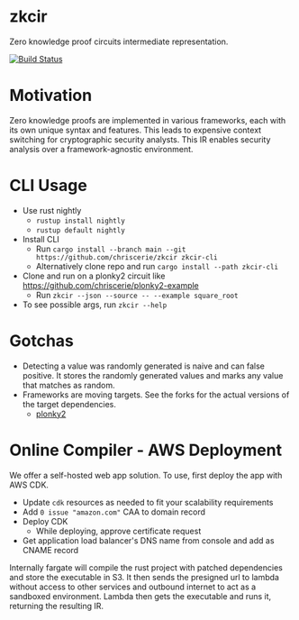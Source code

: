 # zkcir

Zero knowledge proof circuits intermediate representation.

[![Build Status][actions-badge]][actions-url]

[actions-badge]: https://github.com/chriscerie/zkcir/actions/workflows/test.yml/badge.svg
[actions-url]: https://github.com/chriscerie/zkcir/actions?query=workflow%3ACI+branch%3Amain

# Motivation

Zero knowledge proofs are implemented in various frameworks, each with its own unique syntax and features. This leads to expensive context switching for cryptographic security analysts. This IR enables security analysis over a framework-agnostic environment.

# CLI Usage

- Use rust nightly
  - `rustup install nightly`
  - `rustup default nightly`
- Install CLI
  - Run `cargo install --branch main --git https://github.com/chriscerie/zkcir zkcir-cli`
  - Alternatively clone repo and run `cargo install --path zkcir-cli`
- Clone and run on a plonky2 circuit like https://github.com/chriscerie/plonky2-example
  - Run `zkcir --json --source -- --example square_root`
- To see possible args, run `zkcir --help`

# Gotchas

- Detecting a value was randomly generated is naive and can false positive. It stores the randomly generated values and marks any value that matches as random.
- Frameworks are moving targets. See the forks for the actual versions of the target dependencies.
  - [plonky2](https://github.com/chriscerie/plonky2)

# Online Compiler - AWS Deployment

We offer a self-hosted web app solution. To use, first deploy the app with AWS CDK.

* Update `cdk` resources as needed to fit your scalability requirements
* Add `0 issue "amazon.com"` CAA to domain record
* Deploy CDK
  * While deploying, approve certificate request
* Get application load balancer's DNS name from console and add as CNAME record

Internally fargate will compile the rust project with patched dependencies and store the executable in S3. It then sends the presigned url to lambda without access to other services and outbound internet to act as a sandboxed environment. Lambda then gets the executable and runs it, returning the resulting IR.
